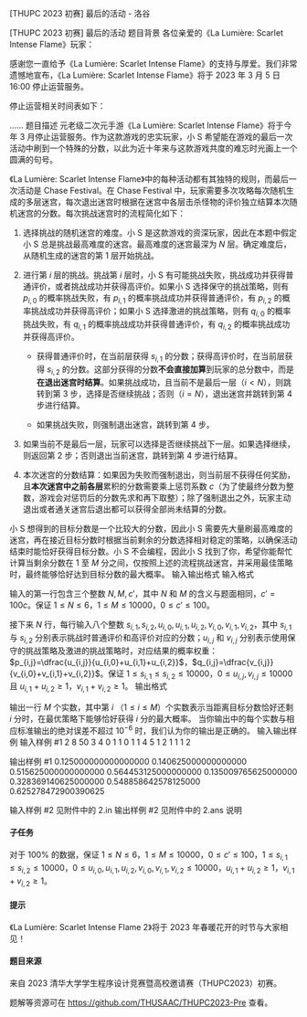 



[THUPC 2023 初赛] 最后的活动 - 洛谷














[THUPC 2023 初赛] 最后的活动
题目背景
各位亲爱的《La Lumière: Scarlet Intense Flame》玩家：

感谢您一直给予《La Lumière: Scarlet Intense Flame》的支持与厚爱。我们非常遗憾地宣布，《La Lumière: Scarlet Intense Flame》将于 2023 年 3 月 5 日 16:00 停止运营服务。

停止运营相关时间表如下：

……
题目描述
元老级二次元手游《La Lumière: Scarlet Intense Flame》将于今年 3 月停止运营服务。作为这款游戏的忠实玩家，小 S 希望能在游戏的最后一次活动中刷到一个特殊的分数，以此为近十年来与这款游戏共度的难忘时光画上一个圆满的句号。

《La Lumière: Scarlet Intense Flame》中的每种活动都有其独特的规则，而最后一次活动是 Chase Festival。在 Chase Festival 中，玩家需要多次攻略每次随机生成的多层迷宫，每次退出迷宫时根据在迷宫中各层击杀怪物的评价独立结算本次随机迷宫的分数。每次挑战迷宫时的流程简化如下：

1. 选择挑战的随机迷宫的难度。小 S 是这款游戏的资深玩家，因此在本题中假定小 S 总是挑战最高难度的迷宫。最高难度的迷宫最深为 $N$ 层。确定难度后，从随机生成的迷宫的第 1 层开始挑战。

2. 进行第 $i$ 层的挑战。挑战第 $i$ 层时，小 S 有可能挑战失败，挑战成功并获得普通评价，或者挑战成功并获得高评价。如果小 S 选择保守的挑战策略，则有 $p_{i,0}$ 的概率挑战失败，有 $p_{i,1}$ 的概率挑战成功并获得普通评价，有 $p_{i,2}$ 的概率挑战成功并获得高评价；如果小 S 选择激进的挑战策略，则有 $q_{i,0}$ 的概率挑战失败，有 $q_{i,1}$  的概率挑战成功并获得普通评价，有 $q_{i, 2}$ 的概率挑战成功并获得高评价。
   
   - 获得普通评价时，在当前层获得 $s_{i,1}$ 的分数；获得高评价时，在当前层获得 $s_{i,2}$ 的分数。这部分获得的分数**不会直接加算**到玩家的总分数中，而是**在退出迷宫时结算**。如果挑战成功，且当前不是最后一层（$i<N$），则跳转到第 3 步，选择是否继续挑战；否则（$i=N$），退出迷宫并跳转到第 4 步进行结算。
   
   - 如果挑战失败，则强制退出迷宫，跳转到第 4 步。

3. 如果当前不是最后一层，玩家可以选择是否继续挑战下一层。如果选择继续，则返回第 2 步；否则退出当前迷宫，跳转到第 4 步进行结算。

4. 本次迷宫的分数结算：如果因为失败而强制退出，则当前层不获得任何奖励，且**本次迷宫中之前各层**累积的分数需要乘上惩罚系数 $c$（为了使最终分数为整数，游戏会对惩罚后的分数先求和再下取整）；除了强制退出之外，玩家主动退出或者通关迷宫后退出都可以获得全部尚未结算的分数。

小 S 想得到的目标分数是一个比较大的分数，因此小 S 需要先大量刷最高难度的迷宫，再在接近目标分数时根据当前剩余的分数选择相对稳定的策略，以确保活动结束时能恰好获得目标分数。小 S 不会编程，因此小 S 找到了你，希望你能帮忙计算当剩余分数在 $1$ 至 $M$ 分之间，仅按照上述的流程挑战迷宫，并采用最佳策略时，最终能够恰好达到目标分数的最大概率。
输入输出格式
输入格式

输入的第一行包含三个整数 $N, M, c'$，其中 $N$ 和 $M$ 的含义与题面相同，$c'=100c$。保证 $1\le N\le 6$，$1\le M\le 10000$，$0\le c'\le 100$。

接下来 $N$ 行，每行输入八个整数 $s_{i,1},s_{i,2},u_{i,0},u_{i,1},u_{i,2}, v_{i,0}, v_{i,1}, v_{i,2}$，其中 $s_{i,1}$ 与 $s_{i,2}$ 分别表示挑战时普通评价和高评价对应的分数；$u_{i,j}$ 和 $v_{i,j}$ 分别表示使用保守的挑战策略及激进的挑战策略时，对应结果的概率权重：$p_{i,j}=\dfrac{u_{i,j}}{u_{i,0}+u_{i,1}+u_{i,2}}$，$q_{i,j}=\dfrac{v_{i,j}}{v_{i,0}+v_{i,1}+v_{i,2}}$。保证 $1\le s_{i, 1} \le s_{i, 2}\le 10000$，$0\le u_{i,j}, v_{i,j}\le 10000$ 且 $u_{i,1}+u_{i,2}\ge 1$，$v_{i,1}+v_{i,2}\ge 1$。
输出格式

输出一行 $M$ 个实数，其中第 $i$ （$1\le i\le M$）个实数表示当距离目标分数恰好还剩 $i$ 分时，在最优策略下能够恰好获得 $i$ 分的最大概率。 当你输出中的每个实数与相应标准输出的绝对误差不超过 $10^{-6}$ 时，我们认为你的输出是正确的。
输入输出样例
输入样例 #1
2 8 50
3 4 0 1 1 0 1 1
4 5 1 2 1 1 1 2

输出样例 #1
0.125000000000000000 0.140625000000000000 0.515625000000000000 0.564453125000000000 0.135009765625000000 0.328369140625000000 0.548858642578125000 0.625278472900390625

输入样例 #2
见附件中的 2.in
输出样例 #2
见附件中的 2.ans
说明
#### 子任务

对于 $100\%$ 的数据，保证 $1\le N\le 6$，$1\le M\le 10000$，$0\le c'\le 100$，$1\le s_{i,1}\le s_{i, 2}\le 10000$，$0\le u_{i, 0}, u_{i, 1}, u_{i, 2}, v_{i, 0}, v_{i, 1}, v_{i, 2}\le 10000$，$u_{i,1}+u_{i,2}\ge 1$，$v_{i,1}+v_{i,2}\ge 1$。

#### 提示

《La Lumière: Scarlet Intense Flame 2》将于 2023 年春暖花开的时节与大家相见！

#### 题目来源

来自 2023 清华大学学生程序设计竞赛暨高校邀请赛（THUPC2023）初赛。

题解等资源可在 <https://github.com/THUSAAC/THUPC2023-Pre> 查看。






